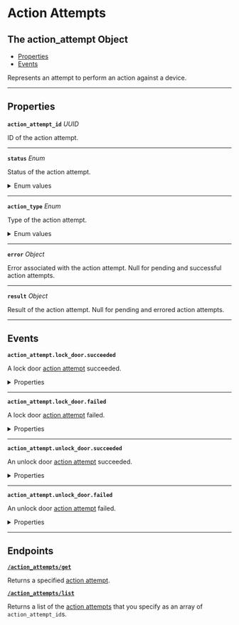 # Action Attempts

## The action_attempt Object

- [Properties](./#properties)
- [Events](./#events)


Represents an attempt to perform an action against a device.

---
## Properties

**`action_attempt_id`** *UUID*

ID of the action attempt.




---

**`status`** *Enum*

Status of the action attempt.


<details>
<summary>Enum values</summary>

- <code>pending</code>
- <code>success</code>
- <code>error</code>
</details>


---

**`action_type`** *Enum*

Type of the action attempt.


<details>
<summary>Enum values</summary>

- <code>LOCK_DOOR</code>
- <code>UNLOCK_DOOR</code>
- <code>SCAN_CREDENTIAL</code>
- <code>ENCODE_CREDENTIAL</code>
- <code>RESET_SANDBOX_WORKSPACE</code>
- <code>SET_FAN_MODE</code>
- <code>SET_HVAC_MODE</code>
- <code>ACTIVATE_CLIMATE_PRESET</code>
- <code>SIMULATE_KEYPAD_CODE_ENTRY</code>
- <code>SIMULATE_MANUAL_LOCK_VIA_KEYPAD</code>
- <code>PUSH_THERMOSTAT_PROGRAMS</code>
</details>


---

**`error`** *Object*

Error associated with the action attempt. Null for pending and successful action attempts.




---

**`result`** *Object*

Result of the action attempt. Null for pending and errored action attempts.




---


## Events

**`action_attempt.lock_door.succeeded`**

A lock door [action attempt](../../core-concepts/action-attempts.md) succeeded.

<details>

<summary>Properties</summary>

<strong><code>action_attempt_id</code></strong> <i>UUID</i>

  ID of the affected action attempt.

<strong><code>action_type</code></strong> <i>String</i>

  Type of the action.

<strong><code>created_at</code></strong> <i>Datetime</i>

  Date and time at which the event was created.

<strong><code>event_id</code></strong> <i>UUID</i>

  ID of the event.

<strong><code>event_type</code></strong> <i>Enum</i>

  Value: `action_attempt.lock_door.succeeded`

<strong><code>occurred_at</code></strong> <i>Datetime</i>

  Date and time at which the event occurred.

<strong><code>status</code></strong> <i>String</i>

  Status of the action.

<strong><code>workspace_id</code></strong> <i>UUID</i>

  ID of the [workspace](../../core-concepts/workspaces/README.md) associated with the event.
</details>

---

**`action_attempt.lock_door.failed`**

A lock door [action attempt](../../core-concepts/action-attempts.md) failed.

<details>

<summary>Properties</summary>

<strong><code>action_attempt_id</code></strong> <i>UUID</i>

  ID of the affected action attempt.

<strong><code>action_type</code></strong> <i>String</i>

  Type of the action.

<strong><code>created_at</code></strong> <i>Datetime</i>

  Date and time at which the event was created.

<strong><code>event_id</code></strong> <i>UUID</i>

  ID of the event.

<strong><code>event_type</code></strong> <i>Enum</i>

  Value: `action_attempt.lock_door.failed`

<strong><code>occurred_at</code></strong> <i>Datetime</i>

  Date and time at which the event occurred.

<strong><code>status</code></strong> <i>String</i>

  Status of the action.

<strong><code>workspace_id</code></strong> <i>UUID</i>

  ID of the [workspace](../../core-concepts/workspaces/README.md) associated with the event.
</details>

---

**`action_attempt.unlock_door.succeeded`**

An unlock door [action attempt](../../core-concepts/action-attempts.md) succeeded.

<details>

<summary>Properties</summary>

<strong><code>action_attempt_id</code></strong> <i>UUID</i>

  ID of the affected action attempt.

<strong><code>action_type</code></strong> <i>String</i>

  Type of the action.

<strong><code>created_at</code></strong> <i>Datetime</i>

  Date and time at which the event was created.

<strong><code>event_id</code></strong> <i>UUID</i>

  ID of the event.

<strong><code>event_type</code></strong> <i>Enum</i>

  Value: `action_attempt.unlock_door.succeeded`

<strong><code>occurred_at</code></strong> <i>Datetime</i>

  Date and time at which the event occurred.

<strong><code>status</code></strong> <i>String</i>

  Status of the action.

<strong><code>workspace_id</code></strong> <i>UUID</i>

  ID of the [workspace](../../core-concepts/workspaces/README.md) associated with the event.
</details>

---

**`action_attempt.unlock_door.failed`**

An unlock door [action attempt](../../core-concepts/action-attempts.md) failed.

<details>

<summary>Properties</summary>

<strong><code>action_attempt_id</code></strong> <i>UUID</i>

  ID of the affected action attempt.

<strong><code>action_type</code></strong> <i>String</i>

  Type of the action.

<strong><code>created_at</code></strong> <i>Datetime</i>

  Date and time at which the event was created.

<strong><code>event_id</code></strong> <i>UUID</i>

  ID of the event.

<strong><code>event_type</code></strong> <i>Enum</i>

  Value: `action_attempt.unlock_door.failed`

<strong><code>occurred_at</code></strong> <i>Datetime</i>

  Date and time at which the event occurred.

<strong><code>status</code></strong> <i>String</i>

  Status of the action.

<strong><code>workspace_id</code></strong> <i>UUID</i>

  ID of the [workspace](../../core-concepts/workspaces/README.md) associated with the event.
</details>

---

## Endpoints


[**`/action_attempts/get`**](./get.md)

Returns a specified [action attempt](../../core-concepts/action-attempts.md).


[**`/action_attempts/list`**](./list.md)

Returns a list of the [action attempts](../../core-concepts/action-attempts.md) that you specify as an array of `action_attempt_id`s.


